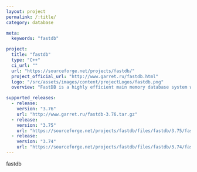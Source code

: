 ```yaml
---
layout: project
permalink: /:title/
category: database

meta:
  keywords: "fastdb"

project:
  title: "fastdb"
  type: "C++"
  ci_url: ""
  url: "https://sourceforge.net/projects/fastdb/"
  project_official_url: "http://www.garret.ru/fastdb.html"
  logo: "/src/assets/images/content/projectLogos/fastdb.png"
  overview: "FastDB is a highly efficient main memory database system with realtime capabilities and convenient C++ interface. FastDB doesn't support a client-server architecture and all applications using a FastDB database should run at the same host. FastDB is optimized for applications with dominated read access pattern. High speed of query execution is provided by the elimination of data transfer overhead and a very effective locking implementation. The Database file is mapped to the virtual memory space of each application working with the database. So the query is executed in the context of the application, requiring no context switching and data transfer. Synchronization of concurrent database access is implemented in FastDB by means of atomic instructions, adding almost no overhead to query processing. FastDB assumes that the whole database is present in RAM and optimizes the search algorithms and structures according to this assumption. Moreover, FastDB has no overhead caused by database buffer management and needs no data transfer between a database file and buffer pool. That is why FastDB will work significantly faster than a traditional database with all data cached in buffers pool."

supported_releases:
  - release:
    version: "3.76"
    url: "http://www.garret.ru/fastdb-3.76.tar.gz"
  - release:
    version: "3.75"
    url: "https://sourceforge.net/projects/fastdb/files/fastdb/3.75/fastdb-3.75.tar.gz/download"
  - release:
    version: "3.74"
    url: "https://sourceforge.net/projects/fastdb/files/fastdb/3.74/fastdb-3.74.tar.gz/download"
---
```


<p>fastdb</p>
